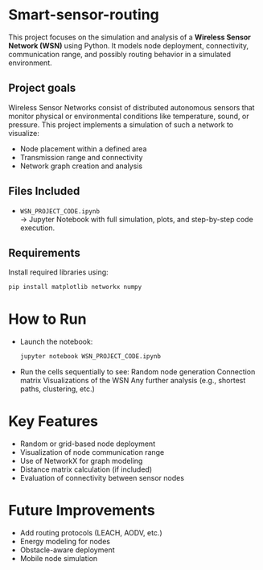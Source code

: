 # Smart-sensor-routing
This project focuses on the simulation and analysis of a **Wireless Sensor Network (WSN)** using Python. It models node deployment, connectivity, communication range, and possibly routing behavior in a simulated environment.

## Project goals
Wireless Sensor Networks consist of distributed autonomous sensors that monitor physical or environmental conditions like temperature, sound, or pressure. This project implements a simulation of such a network to visualize:

- Node placement within a defined area
- Transmission range and connectivity
- Network graph creation and analysis
  
## Files Included

- `WSN_PROJECT_CODE.ipynb`  
  → Jupyter Notebook with full simulation, plots, and step-by-step code execution.

## Requirements
Install required libraries using:

```bash
pip install matplotlib networkx numpy
```
# How to Run
- Launch the notebook:
  ``` bash
  jupyter notebook WSN_PROJECT_CODE.ipynb
  ```
- Run the cells sequentially to see:
   Random node generation
  Connection matrix
  Visualizations of the WSN
  Any further analysis (e.g., shortest paths, clustering, etc.)

# Key Features
- Random or grid-based node deployment
- Visualization of node communication range
- Use of NetworkX for graph modeling
- Distance matrix calculation (if included)
- Evaluation of connectivity between sensor nodes

# Future Improvements
- Add routing protocols (LEACH, AODV, etc.)
- Energy modeling for nodes
- Obstacle-aware deployment
- Mobile node simulation
